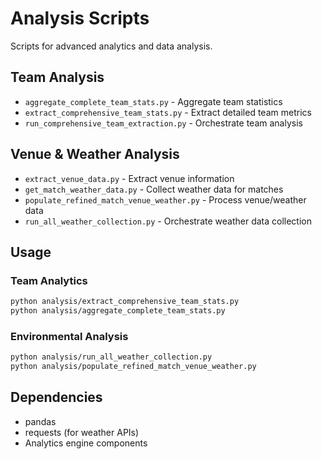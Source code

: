 # Analysis Scripts

Scripts for advanced analytics and data analysis.

## Team Analysis
- `aggregate_complete_team_stats.py` - Aggregate team statistics
- `extract_comprehensive_team_stats.py` - Extract detailed team metrics
- `run_comprehensive_team_extraction.py` - Orchestrate team analysis

## Venue & Weather Analysis
- `extract_venue_data.py` - Extract venue information
- `get_match_weather_data.py` - Collect weather data for matches
- `populate_refined_match_venue_weather.py` - Process venue/weather data
- `run_all_weather_collection.py` - Orchestrate weather data collection

## Usage

### Team Analytics
```bash
python analysis/extract_comprehensive_team_stats.py
python analysis/aggregate_complete_team_stats.py
```

### Environmental Analysis
```bash
python analysis/run_all_weather_collection.py
python analysis/populate_refined_match_venue_weather.py
```

## Dependencies
- pandas
- requests (for weather APIs)
- Analytics engine components